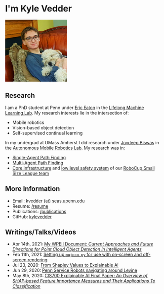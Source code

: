 <head>
<!-- Global site tag (gtag.js) - Google Analytics -->
<script async src="https://www.googletagmanager.com/gtag/js?id=UA-143379317-1"></script>
<script type="text/javascript" src="js/googleanalytics.js"></script>
<meta charset="utf-8">
<meta name="viewport" content="width=device-width, initial-scale=1.0">
<meta name="description" content="Kyle Vedder's Homepage">
<meta name="author" content="Kyle Vedder">
<link rel="shortcut icon" href="favicon.ico">
<title>Kyle Vedder's Homepage</title>
</head>

# I'm Kyle Vedder

<img src="img/me_dog.png"
     alt="Me!"
     width="200" />

## Research

I am a PhD student at Penn under [Eric Eaton](https://www.seas.upenn.edu/~eeaton/) in the [Lifelong Machine Learning Lab](https://www.grasp.upenn.edu/labs/lifelong-machine-learning). My research interests lie in the intersection of:

 - Mobile robotics
 - Vision-based object detection
 - Self-supervised continual learning

In my undergrad at UMass Amherst I did research under [Joydeep Biswas](https://www.joydeepb.com/) in the [Autonomous Mobile Robotics Lab](https://amrl.cs.umass.edu/). My research was in:

 - [Single-Agent Path Finding](http://vedder.io/publications/ScaffoldsLaneVedderBiswasPlanRob2017.pdf)
 - [Multi-Agent Path Finding](http://vedder.io/publications/expanding_astar_aij.pdf)
 - [Core infrastructure](http://vedder.io/publications/MinutebotsRoboCupTDP2017.pdf) and [low level safety system](http://vedder.io/publications/MinutebotsRoboCupTDP2018.pdf) of our [RoboCup Small Size League team](https://amrl.cs.umass.edu/minutebots.html)

## More Information

 - Email: kvedder (at) seas.upenn.edu
 - Resume: [/resume](KyleVedderResume.pdf)
 - Publications: [/publications](publications.html)
 - GitHub: [kylevedder](https://github.com/kylevedder)

## Writings/Talks/Videos
 - Apr 14th, 2021: [My WPEII Document: _Current Approaches and Future Directions for Point Cloud Object Detection in Intelligent Agents_](misc/KyleVedderWPEII2021.pdf)
 - Feb 11th, 2021: [Setting up `mujoco-py` for use with on-screen and off-screen rendering](misc/mujoco_py.html)
 - Jul 23, 2020: [From Shapley Values to Explainable AI](https://www.youtube.com/watch?v=4RkhsIz14Yc)
 - Jun 29, 2020: [Penn Service Robots navigating around Levine](https://www.youtube.com/watch?v=o7WW2cu1h7c)
 - May 8th, 2020: [CIS700 Explainable AI Final Paper: _An Overview of SHAP-based Feature Importance Measures and Their Applications To Classification_](misc/shap_for_classification.pdf)